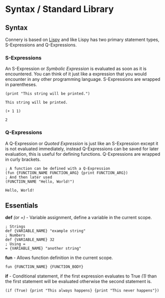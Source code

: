 # Syntax / Standard Library

## Syntax
Connery is based on [Lispy](http://www.buildyourownlisp.com/) and like Lispy has two primary statement types, S-Expressions and Q-Expressions.

### S-Expressions
An S-Expression or _Symbolic Expression_ is evaluated as soon as it is encountered. You can think of it just like a expression that you would encounter in any other programming language. S-Expressions are wrapped in parentheses.
```
(print "This string will be printed.")
```
```
This string will be printed.
```
```
(+ 1 1)
```
```
2
```

### Q-Expressions
A Q-Expression or _Quoted Expression_ is just like an S-Expression except it is not evaluated immediately, instead Q-Expressions can be saved for later evaluation, this is useful for defining functions. Q-Expressions are wrapped in curly brackets.

```
; A function can be defined with a Q-Expression
(fun {FUNCTION_NAME FUNCTION_ARG} {print FUNCTION_ARG})
; And then later used
(FUNCTION_NAME "Hello, World!")
```
```
Hello, World!
```

## Essentials

**def** _(or =)_ - Variable assignment, define a variable in the current scope.
```
; Strings
def {VARIABLE_NAME} "example string"
; Numbers
def {VARIABLE_NAME} 32
; Using =
= {VARIABLE_NAME} "another string"
```

**fun** - Allows function definition in the current scope.
```
fun {FUNCTION_NAME} {FUNCTION_BODY}
```

**if** - Conditional statement, if the first expression evaluates to True _(1)_ than the first statement will be evaluated otherwise the second statement is.
```
(if (True) {print "This always happens} {print "This never happens"})
```